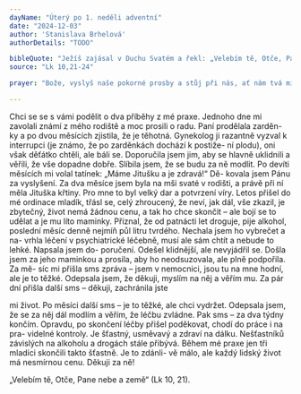 ```yaml
---
dayName: "Úterý po 1. neděli adventní"
date: "2024-12-03"
author: 'Stanislava Brhelová'
authorDetails: "TODO"

bibleQuote: "Ježíš zajásal v Duchu Svatém a řekl: „Velebím tě, Otče, Pane nebe a země, že když jsi tyto věci ukryl před moudrými a chytrými, odhalil jsi je maličkým; ano, Otče, tak se ti zalíbilo! Všech- no je mi dáno od mého Otce. A nikdo neví, kdo je Syn, jen Otec, ani kdo je Otec, jen Syn a ten, komu to chce Syn zjevit.“ Když byli sami, obrátil se k svým učedníkům těmito slovy: „Blahoslave- né oči, které vidí, co vy vidíte! Říkám vám: Mno- ho proroků a králů toužilo vidět, co vidíte vy, ale neviděli, a slyšet, co slyšíte vy, ale neslyšeli.“"
source: "Lk 10,21-24"

prayer: "Bože, vyslyš naše pokorné prosby a stůj při nás, ať nám tvá milost pomáhá překonávat naši slabost, a přítomnost tvého Syna přichá- zejícího mezi  nás ať nám dá novou  odvahu  a sílu a chrání nás před nákazou hříchu. Prosí- me o to skrze tvého Syna…"

---
```


Chci se se s vámi podělit o dva příběhy z mé praxe.
Jednoho dne mi zavolali známí z mého rodiště a moc prosili o radu. Paní prodělala zarděn- ky a po dvou měsících zjistila, že je těhotná. Gynekolog ji razantně vyzval k interrupci (je známo, že po zarděnkách dochází k postiže- ní plodu), oni však děťátko chtěli, ale báli se. Doporučila jsem jim, aby se hlavně uklidnili  a věřili, že vše dopadne dobře. Slíbila jsem, že se budu za ně modlit. Po devíti měsících mi volal tatínek: „Máme Jitušku a je zdravá!“ Dě- kovala jsem Pánu za vyslyšení. Za dva měsíce jsem byla na mši svaté v rodišti, a právě při ní měla Jituška křtiny. Pro mne to byl velký dar a potvrzení víry.
Letos přišel do mé ordinace mladík, třásl se, celý zhroucený, že neví, jak dál, vše zkazil, je zbytečný, život nemá žádnou cenu, a tak ho chce skončit – ale bojí se to udělat a je mu líto maminky. Přiznal, že od patnácti let droguje, pije alkohol, poslední měsíc denně nejmíň půl litru tvrdého. Nechala jsem ho vybrečet a na- vrhla léčení v psychiatrické léčebně, musí ale sám chtít a nebude to lehké. Napsala jsem do- poručení. Odešel klidnější, ale nevyjádřil se. Došla jsem za jeho maminkou a prosila, aby ho neodsuzovala, ale plně podpořila. Za mě- síc mi přišla sms zpráva – jsem v nemocnici, jsou tu na mne hodní, ale je to těžké. Odepsala jsem, že děkuji, myslím na něj a věřím mu. Za pár dní přišla další sms – děkuji, zachránila jste
 
mi život. Po měsíci další sms – je to těžké, ale chci vydržet. Odepsala jsem, že se za něj dál modlím a věřím, že léčbu zvládne. Pak sms – za dva týdny končím. Opravdu, po skončení léčby přišel poděkovat, chodí do práce i na pra- videlné kontroly. Je šťastný, usměvavý a zdraví na dálku. Nešťastníků závislých na alkoholu  a drogách stále přibývá. Během mé praxe jen tři mladíci skončili takto šťastně. Je to zdánli- vě málo, ale každý lidský život má nesmírnou cenu. Děkuji za ně!

„Velebím tě, Otče, Pane nebe a země“ (Lk 10, 21).